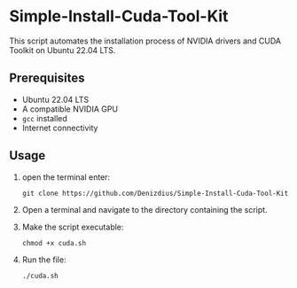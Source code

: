 # Simple-Install-Cuda-Tool-Kit

This script automates the installation process of NVIDIA drivers and CUDA Toolkit on Ubuntu 22.04 LTS.

## Prerequisites

- Ubuntu 22.04 LTS
- A compatible NVIDIA GPU 
- `gcc` installed
- Internet connectivity 

## Usage

1. open the terminal enter:
   ```
   git clone https://github.com/Denizdius/Simple-Install-Cuda-Tool-Kit
   ```

2. Open a terminal and navigate to the directory containing the script.

3. Make the script executable:
   ```
   chmod +x cuda.sh
   ```
   
4. Run the file:
   ```
   ./cuda.sh
   ```

